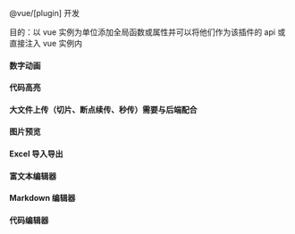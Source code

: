 @vue/[plugin] 开发

目的：以 vue 实例为单位添加全局函数或属性并可以将他们作为该插件的 api 或直接注入 vue 实例内

#### 数字动画

#### 代码高亮

#### 大文件上传（切片、断点续传、秒传）需要与后端配合

#### 图片预览

#### Excel 导入导出

#### 富文本编辑器

#### Markdown 编辑器

#### 代码编辑器
